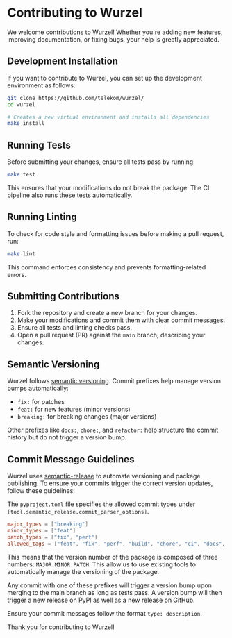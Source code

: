 <!--
SPDX-FileCopyrightText: 2024 Deutsche Telekom AG

SPDX-License-Identifier: CC0-1.0
-->
# Contributing to Wurzel

We welcome contributions to Wurzel! Whether you're adding new features, improving documentation, or fixing bugs, your help is greatly appreciated.

## Development Installation
If you want to contribute to Wurzel, you can set up the development environment as follows:

```bash
git clone https://github.com/telekom/wurzel/
cd wurzel

# Creates a new virtual environment and installs all dependencies
make install
```

## Running Tests
Before submitting your changes, ensure all tests pass by running:

```bash
make test
```

This ensures that your modifications do not break the package. The CI pipeline also runs these tests automatically.

## Running Linting
To check for code style and formatting issues before making a pull request, run:

```bash
make lint
```

This command enforces consistency and prevents formatting-related errors.

## Submitting Contributions
1. Fork the repository and create a new branch for your changes.
2. Make your modifications and commit them with clear commit messages.
3. Ensure all tests and linting checks pass.
4. Open a pull request (PR) against the `main` branch, describing your changes.

## Semantic Versioning
Wurzel follows [semantic versioning](https://semver.org/). Commit prefixes help manage version bumps automatically:

- `fix:` for patches
- `feat:` for new features (minor versions)
- `breaking:` for breaking changes (major versions)

Other prefixes like `docs:`, `chore:`, and `refactor:` help structure the commit history but do not trigger a version bump.
## Commit Message Guidelines

Wurzel uses [semantic-release](https://semantic-release.gitbook.io/semantic-release/) to automate versioning and package publishing. To ensure your commits trigger the correct version updates, follow these guidelines:

The [`pyproject.toml`](./pyproject.toml) file specifies the allowed commit types under `[tool.semantic_release.commit_parser_options]`.


```toml
major_types = ["breaking"]
minor_types = ["feat"]
patch_types = ["fix", "perf"]
allowed_tags = ["feat", "fix", "perf", "build", "chore", "ci", "docs", "style", "refactor", "ref", "test"]
```
This means that the version number of the package is composed of three numbers: `MAJOR.MINOR.PATCH`. This allow us to use existing tools to automatically manage the versioning of the package.

Any commit with one of these prefixes will trigger a version bump upon merging to the main branch as long as tests pass. A version bump will then trigger a new release on PyPI as well as a new release on GitHub.

Ensure your commit messages follow the format `type: description`.

Thank you for contributing to Wurzel!
